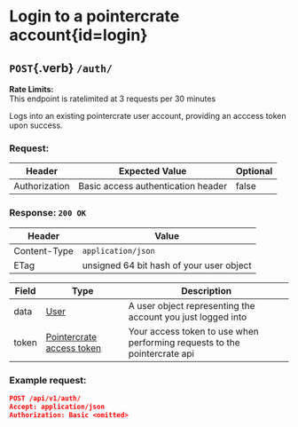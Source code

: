 <div class='panel fade js-scroll-anim' data-anim='fade'>

# Login to a pointercrate account{id=login}

## `POST`{.verb} `/auth/`

<div class='info-dark-grey'>
<b>Rate Limits:</b><br>
This endpoint is ratelimited at 3 requests per 30 minutes
</div>

Logs into an existing pointercrate user account, providing an acccess token upon success.

### Request:

| Header        | Expected Value                     | Optional |
| ------------- | ---------------------------------- | -------- |
| Authorization | Basic access authentication header | false    |

### Response: `200 OK`

| Header       | Value                                    |
| ------------ | ---------------------------------------- |
| Content-Type | `application/json`                       |
| ETag         | unsigned 64 bit hash of your user object |

| Field | Type                                                       | Description                                                               |
| ----- | ---------------------------------------------------------- | ------------------------------------------------------------------------- |
| data  | [User](/documentation/objects/#user)                       | A user object representing the account you just logged into               |
| token | [Pointercrate access token](/documentation/#access-tokens) | Your access token to use when performing requests to the pointercrate api |

### Example request:

```json
POST /api/v1/auth/
Accept: application/json
Authorization: Basic <omitted>
```

</div>
